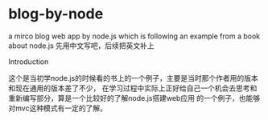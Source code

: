 # blog-by-node
a mirco blog web app by node.js which is following an example from a book about node.js
先用中文写吧，后续把英文补上

Introduction

这个是当初学node.js的时候看的书上的一个例子，主要是当时那个作者用的版本和现在通用的版本差了不少，
在学习过程中实际上正好给自己一个机会去思考和重新编写部分，算是一个比较好的了解node.js搭建web应用
的一个例子，也能够对mvc这种模式有一定的了解。
